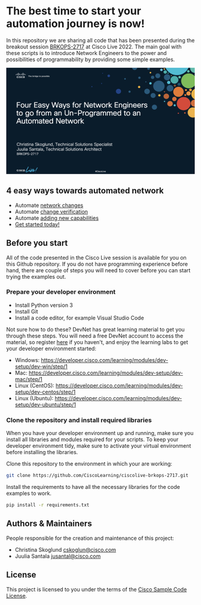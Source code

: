 # The best time to start your **automation journey** is **now**!
In this repository we are sharing all code that has been presented during the breakout session [BRKOPS-2717](https://www.ciscolive.com/on-demand/on-demand-library.html?search=skoglund#/session/16550116012040018Yt5) at Cisco Live 2022. The main goal with these scripts is to introduce Network Engineers to the power and possibilities of programmability by providing some simple examples.

![Four Easy Ways for Network Engineers to go from an Un-Programmed to an Automated Network](title.png)

## 4 easy ways towards automated network
* Automate [network changes](1_Network_Changes/)
* Automate [change verification](2_Change_Verification/)
* Automate [adding new capabilities](3_New_Capabilities/)
* [Get started today!](4_Get_Started/)

## Before you start
All of the code presented in the Cisco Live session is available for you on this Github repository. If you do not have programming experience before hand, there are couple of steps you will need to cover before you can start trying the examples out.

### Prepare your developer environment
- Install Python version 3
- Install Git
- Install a code editor, for example Visual Studio Code

Not sure how to do these? DevNet has great learning material to get you through these steps. You will need a free DevNet account to access the material, so register [here](https://developer.cisco.com/) if you haven't, and enjoy the learning labs to get your developer environment started:

* Windows: https://developer.cisco.com/learning/modules/dev-setup/dev-win/step/1
* Mac: https://developer.cisco.com/learning/modules/dev-setup/dev-mac/step/1
* Linux (CentOS): https://developer.cisco.com/learning/modules/dev-setup/dev-centos/step/1
* Linux (Ubuntu): https://developer.cisco.com/learning/modules/dev-setup/dev-ubuntu/step/1

### Clone the repository and install required libraries
When you have your developer environment up and running, make sure you install all libraries and modules required for your scripts. To keep your developer environment tidy, make sure to activate your virtual environment before installing the libraries.

Clone this repository to the environment in which your are working:
```bash
git clone https://github.com/CiscoLearning/ciscolive-brkops-2717.git
```

Install the requirements to have all the necessary libraries for the code examples to work.

```bash
pip install -r requirements.txt 
```

## Authors & Maintainers
People responsible for the creation and maintenance of this project:
* Christina Skoglund cskoglun@cisco.com
* Juulia Santala jusantal@cisco.com

## License
This project is licensed to you under the terms of the [Cisco Sample Code License](LICENSE).

